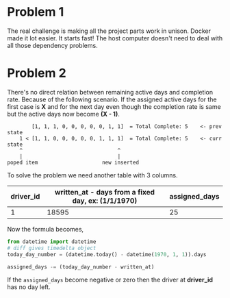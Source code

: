 # Problem 1
The real challenge is making all the project parts work in unison. Docker made it lot easier. It starts fast! The host computer doesn't need to deal with all those dependency problems.

# Problem 2

There's no direct relation between remaining active days and completion rate. Because of the following scenario. If the assigned active days for the first case is **X** and for the next day even though the completion rate is same but the active days now become **(X - 1)**.

```
        [1, 1, 1, 0, 0, 0, 0, 0, 1, 1]  = Total Complete: 5    <- prev state
    1 < [1, 1, 0, 0, 0, 0, 0, 1, 1, 1]  = Total Complete: 5    <- curr state
    ^                               ^
    |                               |
poped item                     new inserted
```
To solve the problem we need another table with 3 columns.

| driver_id | written_at - days from a fixed day, ex: (1/1/1970) | assigned_days |
|---|---|---|
| 1 | 18595 | 25 |

Now the formula becomes,

```python
from datetime import datetime
# diff gives timedelta object
today_day_number = (datetime.today() - datetime(1970, 1, 1)).days

assigned_days -= (today_day_number - written_at)
```

If the `assigned_days` become negative or zero then the driver at **driver_id** has no day left.
